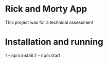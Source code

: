 # Rick and Morty App

This project was for a technical assessment

# Installation and running

1 - npm install
2 - npm start
